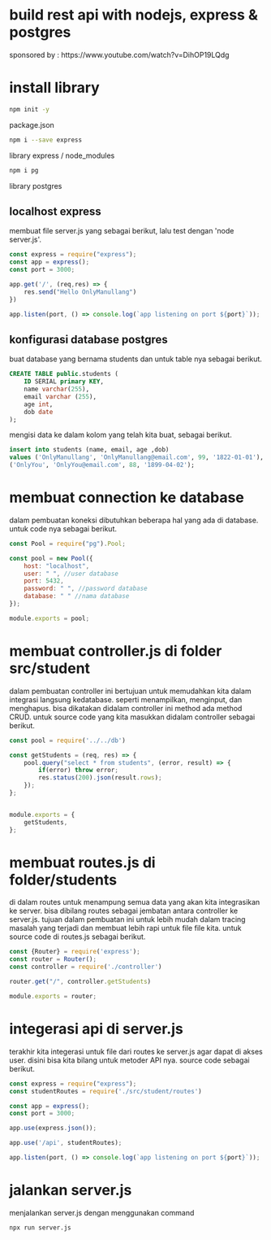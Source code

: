 # build rest api with nodejs, express & postgres
<p> sponsored by : https://www.youtube.com/watch?v=DihOP19LQdg<p>

# install library
```bash 
npm init -y
``` 
package.json
```bash 
npm i --save express
``` 
library express / node_modules
```bash
npm i pg
```
library postgres

## localhost express
membuat file server.js yang sebagai berikut, lalu test dengan 'node server.js'. 
```javascript 
const express = require("express");
const app = express();
const port = 3000;

app.get('/', (req,res) => {
    res.send("Hello OnlyManullang")
})

app.listen(port, () => console.log(`app listening on port ${port}`));
```
## konfigurasi database postgres
buat database yang bernama students dan untuk table nya sebagai berikut.
```sql
CREATE TABLE public.students (
	ID SERIAL primary KEY,
	name varchar(255),
	email varchar (255),
	age int,
	dob date
);
```
mengisi data ke dalam kolom yang telah kita buat, sebagai berikut.
```sql
insert into students (name, email, age ,dob)
values ('OnlyManullang', 'OnlyManullang@email.com', 99, '1822-01-01'),
('OnlyYou', 'OnlyYou@email.com', 88, '1899-04-02');
```
# membuat connection ke database 
dalam pembuatan koneksi dibutuhkan beberapa hal yang ada di database. untuk code nya sebagai berikut.
```javascript
const Pool = require("pg").Pool;

const pool = new Pool({
    host: "localhost",
    user: " ", //user database
    port: 5432,
    password: " ", //password database
    database: " " //nama database
});

module.exports = pool;
```
# membuat controller.js di folder src/student
dalam pembuatan controller ini bertujuan untuk memudahkan kita dalam integrasi langsung kedatabase. seperti menampilkan, menginput, 
dan menghapus. bisa dikatakan didalam controller ini method ada method CRUD. untuk source code yang kita masukkan didalam controller sebagai berikut.
``` javascript
const pool = require('../../db')

const getStudents = (req, res) => {
    pool.query("select * from students", (error, result) => {
        if(error) throw error;
        res.status(200).json(result.rows);
    });
};


module.exports = {
    getStudents,
};
```
# membuat routes.js di folder/students
di dalam routes untuk menampung semua data yang akan kita integrasikan ke server. bisa dibilang routes sebagai jembatan antara controller ke server.js. tujuan dalam pembuatan ini untuk lebih mudah dalam tracing masalah yang terjadi dan membuat lebih rapi untuk file file kita.
untuk source code di routes.js sebagai berikut.

```javascript 
const {Router} = require('express');
const router = Router();
const controller = require('./controller')

router.get("/", controller.getStudents)

module.exports = router;
```
# integerasi api di server.js
terakhir kita integerasi untuk file dari routes ke server.js agar dapat di akses user. disini bisa kita bilang untuk metoder API nya.
source code sebagai berikut. 

```javascript 
const express = require("express");
const studentRoutes = require('./src/student/routes')

const app = express();
const port = 3000;

app.use(express.json());

app.use('/api', studentRoutes);

app.listen(port, () => console.log(`app listening on port ${port}`));
```
# jalankan server.js
menjalankan server.js dengan menggunakan command 
```shell
npx run server.js
```








